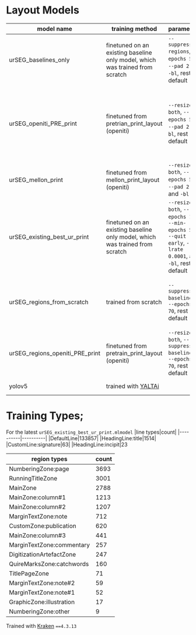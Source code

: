 # Layout Models

|model name|training method|parameters|comments|
|----------|----------|----------|----------|
|urSEG_baselines_only|finetuned on an existing baseline only model, which was trained from scratch|`--suppress-regions`, `--epochs 50`, `--pad 2 2`, `-bl`, rest default|baseline only; good for `DefaultLine`; needs more examples of `HeadingLine` and `CustomLine:signature`; requires more work for `DefaultLine:prose` and `DefaultLine:verse`|
|urSEG_openiti_PRE_print|finetuned from pretrian_print_layout (openiti)|`--resize both`, `--epochs 50`, `--pad 2 2`,`-bl`, rest default|handles multicolumn (easily confused between multicolumn prose and verse); baselines need work, especially for slanted lines; need more examples of layouts with `MainZone` and `MarginTextZone` + texts blocks enclosed within boxes within borders| 
|urSEG_mellon_print|finetuned from mellon_print_layout (openiti)|`--resize both`, `--epochs 50`, `--pad 2 2`, and `-bl`|poor on pages with both `MaineZone` and `MarginTextZone`; masks from baselines is not ideal|
|urSEG_existing_best_ur_print|finetuned on an existing baseline only model, which was trained from scratch|`--resize both`, `--epochs 100`, `--min-epochs 50`, `--quit early`, `--lrate 0.0001`, and `-bl`, rest default|best model; handles multicolumn well; better regions and baselines on extended classes; classes with examples < 200 need work|
|urSEG_regions_from_scratch|trained from scratch|`--suppress-baselines`, `--epochs 70`, rest default|region only; handles multicolumn upto three columns; prone to merge `MarginTextZone` and `MainZone`, especially where separation between the two is less clear|
|urSEG_regions_openiti_PRE_print|finetuned from pretrain_print_layout (openiti)|`--resize both`, `--suppress-baselines`, `--epochs 70`, rest default|region only; similar to `urSEG_regions_from_scratch`, but worse to finetune|
|yolov5|trained with <a href="https://github.com/PonteIneptique/YALTAi" target="_blank">YALTAi</a>||weights too large to upload here|


# Training Types; 
For the latest `urSEG_existing_best_ur_print.mlmodel`
|line types|count|
|----------|----------|
|DefaultLine|133857|
|HeadingLine:title|1514|
|CustomLine:signature|63|
|HeadingLine:incipit|23
 
|region types|count|
|-------|-------|
|NumberingZone:page|3693|
|RunningTitleZone|3001|
|MainZone|2788|
|MainZone:column#1|1213|
|MainZone:column#2|1207|
|MarginTextZone:note|712|
|CustomZone:publication|620|
|MainZone:column#3|441|
|MarginTextZone:commentary|257|
|DigitizationArtefactZone|247|
|QuireMarksZone:catchwords|160|
|TitlePageZone|71|
|MarginTextZone:note#2|59|
|MarginTextZone:note#1|52|
|GraphicZone:illustration|17|
|NumberingZone:other|9|

Trained with [Kraken](https://github.com/mittagessen/kraken) `==4.3.13`
